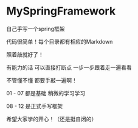 # MySpringFramework
自己手写一个spring框架



代码很简单！每个目录都有相应的Markdown

照着敲就好了！

有能力的话 可以直接打断点 一步一步跟着走一遍看看

不管懂不懂 都要手敲一遍啊！



01 - 07 都是基础 稍微的学习学习

08 - 12  是正式手写框架



希望大家学的开心！（还是挺自闭的）
